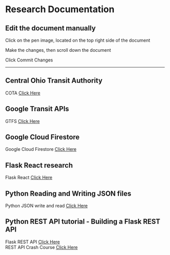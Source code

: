 # Research Documentation

## Edit the document manually
<p>Click on the pen image, located on the top right side of the document</p>
<p>Make the changes, then scroll down the document</p>
<p>Click Commit Changes</p>

---
## Central Ohio Transit Authority

COTA [Click Here](https://www.cota.com/data/)

## Google Transit APIs

GTFS [Click Here](https://developers.google.com/transit/gtfs)


## Google Cloud Firestore

Google Cloud Firestore [Click Here](https://cloud.google.com/community/tutorials/building-flask-api-with-cloud-firestore-and-deploying-to-cloud-run)


## Flask React research

Flask React [Click Here](https://blog.miguelgrinberg.com/post/how-to-create-a-react--flask-project)


## Python Reading and Writing JSON files

Python JSON write and read [Click Here](https://www.geeksforgeeks.org/reading-and-writing-json-to-a-file-in-python/)

## Python REST API tutorial - Building a Flask REST API

Flask REST API [Click Here](https://www.youtube.com/watch?v=GMppyAPbLYk) <br>
REST API Crash Course [Click Here](https://www.youtube.com/watch?v=qbLc5a9jdXo)








